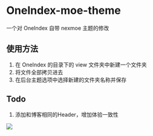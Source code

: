 # OneIndex-moe-theme
一个对 OneIndex 自带 nexmoe 主题的修改

## 使用方法
1. 在 OneIndex 的目录下的 view 文件夹中新建一个文件夹
2. 将文件全部拷贝进去
3. 在后台主题选项中选择新建的文件夹名称并保存

## Todo
1. 添加和博客相同的Header，增加体验一致性

![](https://cloud.flinty.top/?/Personal/%E5%9B%BE%E5%BA%8A%E7%94%A8/1295309108.png)

